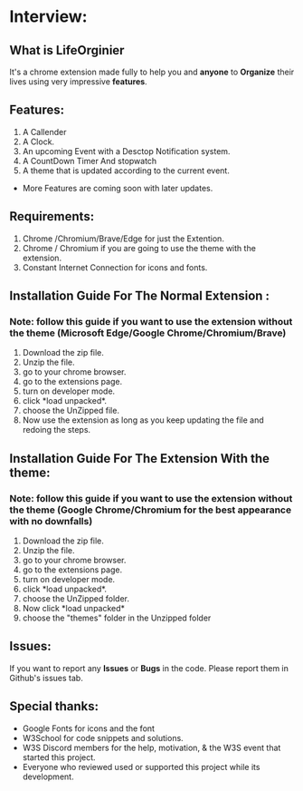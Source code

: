 # Interview:
## What is LifeOrginier
It's a chrome extension made fully to help you and 
__anyone__ to __Organize__ their lives using very impressive __features__.
## Features:
1. A Callender
2. A Clock.
3. An upcoming Event with a Desctop Notification system.
4. A CountDown Timer And stopwatch
5. A theme that is updated according to the current event.
  * More Features are coming soon with later updates.

## Requirements:
  1. Chrome /Chromium/Brave/Edge for just the Extention.
  2. Chrome / Chromium if you are going to use the theme with the extension.
  3. Constant Internet Connection for icons and fonts.


## Installation Guide For The Normal Extension :
  ### Note: follow this guide if you want to use the extension without the theme (Microsoft Edge/Google Chrome/Chromium/Brave)
  1. Download the zip file.
  2. Unzip the file.
  3. go to your chrome browser.
  4. go to the extensions page.
  5. turn on developer mode.
  6. click \*load unpacked\*.
  7. choose the UnZipped file.
  8. Now use the extension as long as you keep updating the file and redoing the steps.
## Installation Guide For The Extension With the theme:
  ### Note: follow this guide if you want to use the extension without the theme (Google Chrome/Chromium for the best appearance with no downfalls)
  1. Download the zip file.
  2. Unzip the file.
  3. go to your chrome browser.
  4. go to the extensions page.
  5. turn on developer mode.
  6. click \*load unpacked\*.
  7. choose the UnZipped folder.
  8. Now click \*load unpacked\*
  9. choose the "themes" folder in the Unzipped folder
## Issues:
  If you want to report any __Issues__ or __Bugs__ in the code. Please report them in Github's issues tab.
## Special thanks:
  * Google Fonts for icons and the font
  * W3School for code snippets and solutions.
  * W3S Discord members for the help, motivation, & the W3S event that started this project.
  * Everyone who reviewed used or supported this project while its development.